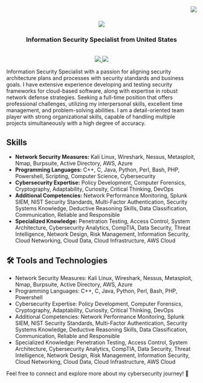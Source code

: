 <img align="right" src="https://visitor-badge.laobi.icu/badge?page_id=Geekcodeofficial.Geekcodeofficial" />

<h1 align="center">
    <img src="https://readme-typing-svg.herokuapp.com/?font=Righteous&size=35&center=true&vCenter=true&width=500&height=70&duration=4000&lines=Hi+There!+👋;+I'm+Nishant+Tiwari!;" />
</h1>

<h3 align="center">Information Security Specialist from United States</h3>

<br/>

<div align="center"> 
  <a href="#" target="_blank">
    <img src="https://img.shields.io/badge/LinkedIn-0077B5?style=for-the-badge&logo=linkedin&logoColor=white" target="_blank" />
  </a>
  <a href="https://www.thegeekcode.co.uk/" target="_blank">
     <img src="https://img.shields.io/badge/Portfolio-FF5722?style=for-the-badge&logo=todoist&logoColor=white" target="_blank" /> <!-- sqlite, safari, google-chrome are other good icon options -->
  </a>
</div>



Information Security Specialist with a passion for aligning security architecture plans and processes with security standards and business goals. I have extensive experience developing and testing security frameworks for cloud-based software, along with expertise in robust network defense strategies. Seeking a full-time position that offers professional challenges, utilizing my interpersonal skills, excellent time management, and problem-solving abilities. I am a detail-oriented team player with strong organizational skills, capable of handling multiple projects simultaneously with a high degree of accuracy.

## Skills

- **Network Security Measures:** Kali Linux, Wireshark, Nessus, Metasploit, Nmap, Burpsuite, Active Directory, AWS, Azure
- **Programming Languages:** C++, C, Java, Python, Perl, Bash, PHP, Powershell, Scripting, Computer Science, Cybersecurity
- **Cybersecurity Expertise:** Policy Development, Computer Forensics, Cryptography, Adaptability, Curiosity, Critical Thinking, DevOps
- **Additional Competencies:** Network Performance Monitoring, Splunk SIEM, NIST Security Standards, Multi-Factor Authentication, Security Systems Knowledge, Deductive Reasoning Skills, Data Classification, Communication, Reliable and Responsible
- **Specialized Knowledge:** Penetration Testing, Access Control, System Architecture, Cybersecurity Analytics, CompTIA, Data Security, Threat Intelligence, Network Design, Risk Management, Information Security, Cloud Networking, Cloud Data, Cloud Infrastructure, AWS Cloud

## 🛠️ Tools and Technologies

- Network Security Measures: Kali Linux, Wireshark, Nessus, Metasploit, Nmap, Burpsuite, Active Directory, AWS, Azure
- Programming Languages: C++, C, Java, Python, Perl, Bash, PHP, Powershell
- Cybersecurity Expertise: Policy Development, Computer Forensics, Cryptography, Adaptability, Curiosity, Critical Thinking, DevOps
- Additional Competencies: Network Performance Monitoring, Splunk SIEM, NIST Security Standards, Multi-Factor Authentication, Security Systems Knowledge, Deductive Reasoning Skills, Data Classification, Communication, Reliable and Responsible
- Specialized Knowledge: Penetration Testing, Access Control, System Architecture, Cybersecurity Analytics, CompTIA, Data Security, Threat Intelligence, Network Design, Risk Management, Information Security, Cloud Networking, Cloud Data, Cloud Infrastructure, AWS Cloud

Feel free to connect and explore more about my cybersecurity journey! 🔐
